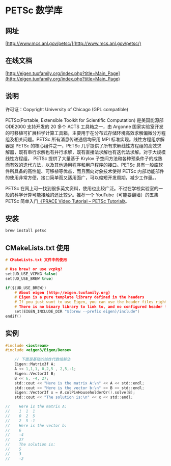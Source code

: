 # PETSc 数学库

## 网址

[http://www.mcs.anl.gov/petsc/](http://www.mcs.anl.gov/petsc/)

## 在线文档

[http://eigen.tuxfamily.org/index.php?title=Main_Page](http://eigen.tuxfamily.org/index.php?title=Main_Page)

## 说明

许可证：Copyright University of Chicago (GPL compatible)

PETSc(Portable, Extensible Toolkit for Scientific Computation) 是美国能源部 ODE2000 支持开发的 20 多个 ACTS 工具箱之一，由 Argonne 国家实验室开发的可移植可扩展科学计算工具箱，主要用于在分布式存储环境高效求解偏微分方程组及相关问题。PETSc 所有消息传递通信均采用 MPI 标准实现。线性方程组求解器是 PETSc 的核心组件之一，PETSc 几乎提供了所有求解线性方程组的高效求解器，既有串行求解也有并行求解，既有直接法求解也有迭代法求解。对于大规模线性方程组， PETSc 提供了大量基于 Krylov 子空间方法和各种预条件子的成熟而有效的迭代方法，以及其他通用程序和用户程序的接口。PETSc 具有一般库软件所具备的高性能、可移植等优点，而且面向对象技术使得 PETSc 内部功能部件的使用非常方便，接口简单而又适用面广，可以缩短开发周期，减少工作量。。

PETSc 在网上可一找到很多英文资料，使用也比较广泛。不过在学校实验室的一般的科学计算可能接触的还比较少。推荐一个 YouTube（可能要翻墙）的五集 PETSc 简单入门[《PRACE Video Tutorial – PETSc Tutorial》](http://www.youtube.com/watch?v=ubp_cSibb9I)。

## 安装

```bash
brew install petsc
```

## CMakeLists.txt 使用

```c
# CMakeLists.txt 文件中的使用

# Use brew? or use vcpkg?
set(UD_USE_VCPKG false)
set(UD_USE_BREW true)

if(${UD_USE_BREW})
    # About eigen (http://eigen.tuxfamily.org)
    # Eigen is a pure template library defined in the headers
    # If you just want to use Eigen, you can use the header files right away.
    # There is no binary library to link to, and no configured header file.
    set(EIGEN_INCLUDE_DIR "$(brew --prefix eigen)/include")
endif()
```

## 实例

```c
#include <iostream>
#include <eigen3/Eigen/Dense>
```

```c
    // 下面是基础的线性代数组解法
    Eigen::Matrix3f A;
    A << 1,1,1, 0,2,5 , 2,5,-1;
    Eigen::Vector3f B;
    B << 6, -4, 27;
    std::cout << "Here is the matrix A:\n" << A << std::endl;
    std::cout << "Here is the vector b:\n" << B << std::endl;
    Eigen::Vector3f x = A.colPivHouseholderQr().solve(B);
    std::cout << "The solution is:\n" << x << std::endl;

//    Here is the matrix A:
//    1  1  1
//    0  2  5
//    2  5 -1
//    Here is the vector b:
//    6
//    -4
//    27
//    The solution is:
//    5
//    3
//    -2
```
